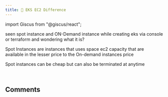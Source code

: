 ```yaml
---
title: 📝 EKS EC2 Difference
---
```

import Giscus from "@giscus/react";

seen spot instance and ON-Demand instance while creating eks via console or terraform and wondering what it is?

Spot Instances are instances that uses space ec2 capacity that are available in the lesser price to the On-demand instances price

Spot instances can be cheap but can also be terminated at anytime

<br/>
<h2>Comments</h2>
<Giscus
id="comments"
repo="saintmalik/blog.saintmalik.me"
repoId="MDEwOlJlcG9zaXRvcnkzOTE0MzQyOTI="
category="General"
categoryId="DIC_kwDOF1TQNM4CQ8lN"
mapping="title"
term="Comments"
reactionsEnabled="1"
emitMetadata="0"
inputPosition="top"
theme="preferred_color_scheme"
lang="en"
loading="lazy"
crossorigin="anonymous"
    />